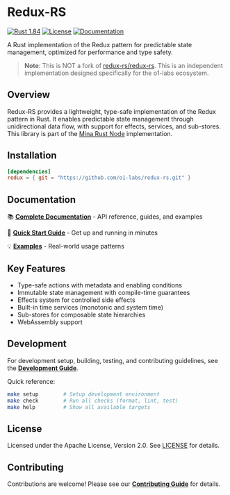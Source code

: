 # Redux-RS

[![Rust 1.84](https://img.shields.io/badge/rust-1.84-blue.svg)](https://www.rust-lang.org)
[![License](https://img.shields.io/badge/License-Apache%202.0-blue.svg)](LICENSE)
[![Documentation](https://img.shields.io/badge/docs-latest-blue.svg)](https://o1-labs.github.io/redux-rs/)

A Rust implementation of the Redux pattern for predictable state management,
optimized for performance and type safety.

> **Note**: This is NOT a fork of
> [redux-rs/redux-rs](https://github.com/redux-rs/redux-rs). This is an
> independent implementation designed specifically for the o1-labs ecosystem.

## Overview

Redux-RS provides a lightweight, type-safe implementation of the Redux pattern
in Rust. It enables predictable state management through unidirectional data
flow, with support for effects, services, and sub-stores. This library is part
of the [Mina Rust Node](https://github.com/o1-labs/mina-rust) implementation.

## Installation

```toml
[dependencies]
redux = { git = "https://github.com/o1-labs/redux-rs.git" }
```

## Documentation

📚 **[Complete Documentation](https://o1-labs.github.io/redux-rs/)** - API reference, guides, and examples

🚀 **[Quick Start Guide](https://o1-labs.github.io/redux-rs/guide/)** - Get up and running in minutes

💡 **[Examples](https://o1-labs.github.io/redux-rs/examples/)** - Real-world usage patterns

## Key Features

- Type-safe actions with metadata and enabling conditions
- Immutable state management with compile-time guarantees
- Effects system for controlled side effects
- Built-in time services (monotonic and system time)
- Sub-stores for composable state hierarchies
- WebAssembly support

## Development

For development setup, building, testing, and contributing guidelines, see the
**[Development Guide](https://o1-labs.github.io/redux-rs/development/)**.

Quick reference:
```bash
make setup        # Setup development environment
make check        # Run all checks (format, lint, test)
make help         # Show all available targets
```

## License

Licensed under the Apache License, Version 2.0. See [LICENSE](LICENSE) for details.

## Contributing

Contributions are welcome! Please see our **[Contributing Guide](https://o1-labs.github.io/redux-rs/contributing/)** for details.

